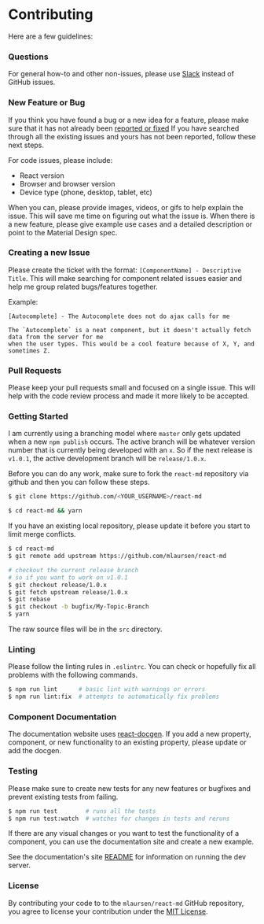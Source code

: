 # Contributing
Here are a few guidelines:

### Questions
For general how-to and other non-issues, please use [Slack](https://react-md.herokuapp.com)
instead of GitHub issues.

### New Feature or Bug
If you think you have found a bug or a new idea for a feature, please make sure that it has
not already been [reported or fixed](https://github.com/mlaursen/react-md/issues?q=is%3Aissue+is%3Aclosed)
If you have searched through all the existing issues and yours has not been reported,
follow these next steps.

For code issues, please include:
- React version
- Browser and browser version
- Device type (phone, desktop, tablet, etc)

When you can, please provide images, videos, or gifs to help explain the issue. This will save me
time on figuring out what the issue is. When there is a new feature, please give example use cases
and a detailed description or point to the Material Design spec.

### Creating a new Issue
Please create the ticket with the format: `[ComponentName] - Descriptive Title`. This will make
searching for component related issues easier and help me group related bugs/features together.

Example:

```text
[Autocomplete] - The Autocomplete does not do ajax calls for me

The `Autocomplete` is a neat component, but it doesn't actually fetch data from the server for me
when the user types. This would be a cool feature because of X, Y, and sometimes Z.
```

### Pull Requests
Please keep your pull requests small and focused on a single issue. This will help with
the code review process and made it more likely to be accepted.

### Getting Started
I am currently using a branching model where `master` only gets updated when a new `npm publish`
occurs. The active branch will be whatever version number that is currently being developed with
an `x`. So if the next release is `v1.0.1`, the active development branch will be `release/1.0.x`.

Before you can do any work, make sure to fork the `react-md` repository via github and then you can
follow these steps.

```bash
$ git clone https://github.com/<YOUR_USERNAME>/react-md

$ cd react-md && yarn
```

If you have an existing local repository, please update it before you start to limit
merge conflicts.

```bash
$ cd react-md
$ git remote add upstream https://github.com/mlaursen/react-md

# checkout the current release branch
# so if you want to work on v1.0.1
$ git checkout release/1.0.x
$ git fetch upstream release/1.0.x
$ git rebase
$ git checkout -b bugfix/My-Topic-Branch
$ yarn
```

The raw source files will be in the `src` directory.

### Linting
Please follow the linting rules in `.eslintrc`. You can check or hopefully
fix all problems with the following commands.

```bash
$ npm run lint      # basic lint with warnings or errors
$ npm run lint:fix  # attempts to automatically fix problems
```

### Component Documentation
The documentation website uses [react-docgen](https://github.com/reactjs/react-docgen). If
you add a new property, component, or new functionality to an existing property, please
update or add the docgen.

### Testing
Please make sure to create new tests for any new features or bugfixes and
prevent existing tests from failing.

```bash
$ npm run test        # runs all the tests
$ npm run test:watch  # watches for changes in tests and reruns
```

If there are any visual changes or you want to test the functionality of a component, you can use the documentation
site and create a new example.

See the documentation's site [README](https://github.com/mlaursen/react-md/docs) for information on running the dev server.

### License
By contributing your code to to the `mlaursen/react-md` GitHub repository, you agree to license your contribution under the
[MIT License](https://github.com/mlaursen/react-md/blob/master/LICENSE).
